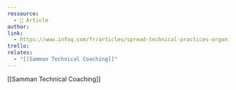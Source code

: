 ```yaml
---
ressource:
  - 📰 Article
author: 
link:
  - https://www.infoq.com/fr/articles/spread-technical-practices-organization/
trello: 
relates:
  - "[[Samman Technical Coaching]]"
---
```


[[Samman Technical Coaching]]
